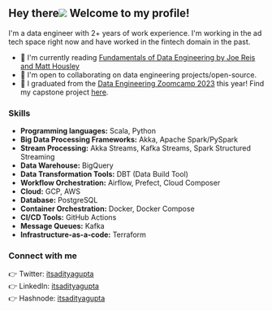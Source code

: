 ## Hey there![](https://user-images.githubusercontent.com/18350557/176309783-0785949b-9127-417c-8b55-ab5a4333674e.gif) Welcome to my profile!

I'm a data engineer with 2+ years of work experience. I'm working in the ad tech space right now and have worked in the fintech domain in the past.

* 🧠 I'm currently reading [Fundamentals of Data Engineering by Joe Reis and Matt Housley](https://www.oreilly.com/library/view/fundamentals-of-data/9781098108298/)
* 👋 I'm open to collaborating on data engineering projects/open-source.
* 🎉 I graduated from the [Data Engineering Zoomcamp 2023](https://drive.google.com/file/d/1qHF3cGu0pwRDcOhpyx19EdB3ehGXTFN6/view?usp=share_link) this year! Find my capstone project [here](https://github.com/itsadityagupta/yelposphere).

### Skills

* **Programming languages:** Scala, Python
* **Big Data Processing Frameworks:** Akka, Apache Spark/PySpark
* **Stream Processing:** Akka Streams, Kafka Streams, Spark Structured Streaming
* **Data Warehouse:** BigQuery
* **Data Transformation Tools:** DBT (Data Build Tool)
* **Workflow Orchestration:** Airflow, Prefect, Cloud Composer
* **Cloud:** GCP, AWS
* **Database:** PostgreSQL
* **Container Orchestration:** Docker, Docker Compose
* **CI/CD Tools:** GitHub Actions
* **Message Queues:** Kafka
* **Infrastructure-as-a-code:** Terraform

### Connect with me

👉 Twitter: [itsadityagupta](https://twitter.com/itsadityagupta)<br>
👉 LinkedIn: [itsadityagupta](https://linkedin.com/in/itsadityagupta)<br>
👉 Hashnode: [itsadityagupta](https://itsadityagupta.hashnode.dev/)
